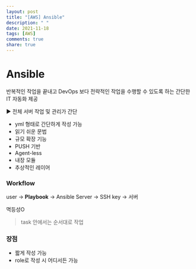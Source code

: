 ```yaml
---
layout: post
title: "[AWS] Ansible"
description: " "
date: 2021-11-18
tags: [AWS]
comments: true
share: true
---
```


# Ansible

반복적인 작업을 끝내고 DevOps 보다 전략적인 작업을 수행할 수 있도록 하는 간단한 IT 자동화 제공

▶ 전체 서버 작업 및 관리가 간단

- yml 형태로 간단하게 작성 가능
- 읽기 쉬운 문법
- 규모 확장 기능
- PUSH 기반
- Agent-less
- 내장 모듈
- 추상적인 레이어

### Workflow

user -> **Playbook** -> Ansible Server -> SSH key -> 서버

멱등성O

> task 안에서는 순서대로 작업



### 장점

- 짧게 작성 가능
- role로 작성 시 어디서든 가능

